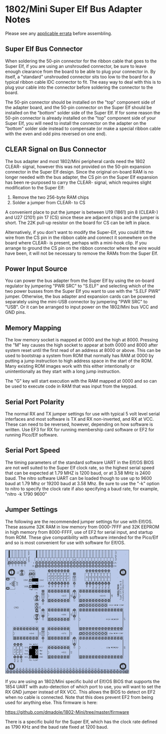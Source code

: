 # 1802/Mini Super Elf Bus Adapter Notes

Please see any [applicable errata](https://github.com/dmadole/1802-Mini-Processor/tree/main/notes) before assembling.

## Super Elf Bus Connector

When soldering the 50-pin connector for the ribbon cable that goes to the Super Elf, if you are using an unshrouded connector, be sure to leave enough clearance from the board to be able to plug your connector in. By itself, a "standard" unshrouded connector sits too low to the board for a typical ribbon cable IDC connector to fit. The easy way to deal with this is to plug your cable into the connector before soldering the connector to the board.

The 50-pin connector should be installed on the "top" component side of the adapter board, and the 50-pin connector on the Super Elf should be installed on the "bottom" solder side of the Super Elf. If for some reason the 50-pin connector is already installed on the "top" component side of your Super Elf, you will need to install the connector on the adapter on the "bottom" solder side instead to compensate (or make a special ribbon cable with the even and odd pins reversed on one end).

## CLEAR Signal on Bus Connector

The bus adapter and most 1802/Mini peripheral cards need the 1802 CLEAR- signal, however this was not provided on the 50-pin expansion connector in the Super Elf design. Since the original on-board RAM is no longer needed with the bus adapter, the CS pin on the Super Elf expansion has been re-purposed to carry the CLEAR- signal, which requires slight modification to the Super Elf:

1. Remove the two 256-byte RAM chips
2. Solder a jumper from CLEAR- to CS

A convenient place to put the jumper is between U19 (1861) pin 8 (CLEAR-) and U27 (2101) pin 17 (CS) since these are adjacent chips and the jumper is short. The 22K pull-up resistor on the board for CS can be left in place.

Alternatively, if you don't want to modify the Super-Elf, you could lift the wire from the  CS pin in the ribbon cable and connect it somewhere on the board where CLEAR- is present, perhaps with a mini-hook clip. If you arrange to ground the CS pin on the ribbon connector where the wire would have been, it will not be necessary to remove the RAMs from the Super Elf. 

## Power Input Source

You can power the bus adapter from the Super Elf by using the on-board regulator by jumpering "PWR SRC" to "S.ELF" and selecting which of the two power busses from the Super Elf you want to use with the "S.ELF PWR" jumper. Otherwise, the bus adapter and expansion cards can be powered separately using the mini-USB connector by jumpering "PWR SRC" to "USB". Or it can be arranged to input power on the 1802/Mini bus VCC and GND pins.

## Memory Mapping

The low memory socket is mapped at 0000 and the high at 8000. Pressing the "M" key causes the high socket to appear at both 0000 and 8000 after system reset until the first read of an address at 8000 or above. This can be used to bootstrap a system from ROM that normally has RAM at 0000 by putting a jump instruction to high address space in the start of the ROM. Many existing ROM images work with this either intentionally or unintentionally as they start with a long jump instruction.

The "G" key will start execution with the RAM mapped at 0000 and so can be used to execute code in RAM that was input from the keypad.

## Serial Port Polarity

The normal RX and TX jumper settings for use with typical 5 volt level serial interfaces and most software is TX and RX non-inverted, and RX at VCC. These can need to be reversed, however, depending on how software is written. Use EF3 for RX for running membership card software or EF2 for running Pico/Elf software.

## Serial Port Speed

The timing parameters of the standard software UART in the Elf/OS BIOS are not well suited to the Super Elf clock rate, so the highest serial speed that can be expected at 1.79 MHZ is 1200 baud, or at 3.58 MHz is 2400 baud. The nitro software UART can be loaded though to use up to 9600 baud at 1.79 Mhz or 19200 baud at 3.58 Mhz. Be sure to use the "-k" option to nitro to specify the clock rate if also specifying a baud rate, for example, "nitro -k 1790 9600"

## Jumper Settings

The following are the recommended jumper settings for use with Elf/OS. These assume 32K RAM in low memory from 0000-7FFF and 32K EEPROM in high memory from 8000-FFFF, use of EF2 for serial input, and startup from ROM. These give compatibility with software intended for the Pico/Elf and so is most convenient for use with software for Elf/OS.

![Super Elf Bus Adapter Jumpers](https://raw.githubusercontent.com/dmadole/1802-Mini-Super-Elf-Bus/main/photos/super-elf-bus-adapter-jumpers-elfos.jpg)

If you are using an 1802/Mini specific build of Elf/OS BIOS that supports the 1854 UART with auto-detection of which port to use, you will want to set the RX GND jumper instead of RX VCC. This allows the BIOS to detect on EF2 when no cable is connected. Note that this does prevent EF2 from being used for anything else. This firmware is here:

https://github.com/dmadole/1802-Mini/tree/master/firmware

There is a specific build for the Super Elf, which has the clock rate defined as 1790 KHz and the baud rate fixed at 1200 baud.
